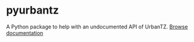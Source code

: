 # pyurbantz

A Python package to help with an undocumented API of UrbanTZ. [Browse documentation](https://lucidiot.gitlab.io/pyurbantz)
